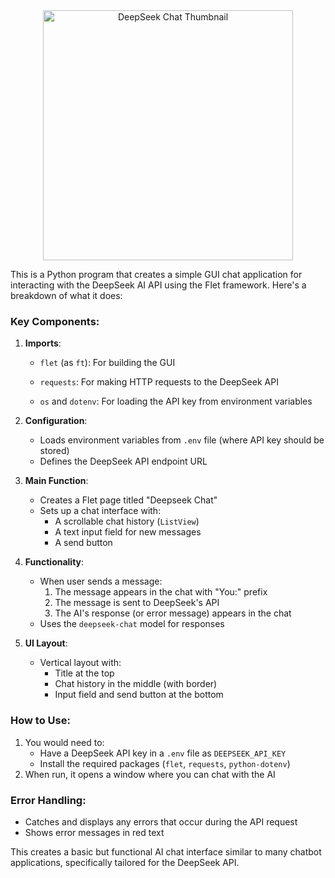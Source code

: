 <div align="center">
  <img src="https://github.com/user-attachments/assets/8cd9c98d-4997-4148-8679-b1946e8274f4" alt="DeepSeek Chat Thumbnail" width="400"/>
</div>


This is a Python program that creates a simple GUI chat application for interacting with the DeepSeek AI API using the Flet framework. Here's a breakdown of what it does:

### Key Components:
1. **Imports**:
   - `flet` (as `ft`): For building the GUI
   - `requests`: For making HTTP requests to the DeepSeek API

   - `os` and `dotenv`: For loading the API key from environment variables

2. **Configuration**:
   - Loads environment variables from `.env` file (where API key should be stored)
   - Defines the DeepSeek API endpoint URL

3. **Main Function**:
   - Creates a Flet page titled "Deepseek Chat"
   - Sets up a chat interface with:
     - A scrollable chat history (`ListView`)
     - A text input field for new messages
     - A send button

4. **Functionality**:
   - When user sends a message:
     1. The message appears in the chat with "You:" prefix
     2. The message is sent to DeepSeek's API
     3. The AI's response (or error message) appears in the chat
   - Uses the `deepseek-chat` model for responses

5. **UI Layout**:
   - Vertical layout with:
     - Title at the top
     - Chat history in the middle (with border)
     - Input field and send button at the bottom

### How to Use:
1. You would need to:
   - Have a DeepSeek API key in a `.env` file as `DEEPSEEK_API_KEY`
   - Install the required packages (`flet`, `requests`, `python-dotenv`)
2. When run, it opens a window where you can chat with the AI

### Error Handling:
- Catches and displays any errors that occur during the API request
- Shows error messages in red text

This creates a basic but functional AI chat interface similar to many chatbot applications, specifically tailored for the DeepSeek API.
